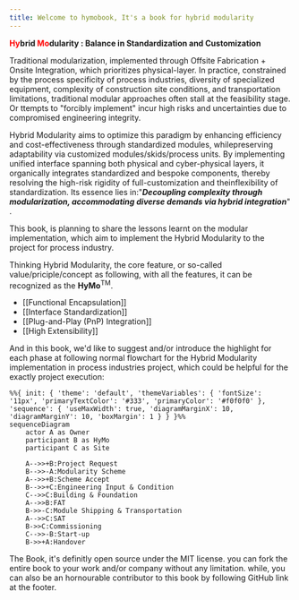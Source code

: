 ```yaml
---
title: Welcome to hymobook, It's a book for hybrid modularity
---
```

**<font color="#FF0000">Hy</font>brid <font color="#FF0000">Mo</font>dularity : Balance in Standardization and Customization**

Traditional modularization​​, implemented through ​​Offsite Fabrication + Onsite Integration​​, which prioritizes physical-layer. In practice, constrained by the ​​process specificity​​ of process industries, ​​diversity of specialized equipment​​, ​​complexity of construction site conditions​​, and ​​transportation limitations​​, traditional modular approaches often stall at the feasibility stage. Or ttempts to "forcibly implement" incur high risks and uncertainties due to compromised engineering integrity.

​​Hybrid Modularity​​ aims to optimize this paradigm by ​​enhancing efficiency and cost-effectiveness through standardized modules​​, while ​​preserving adaptability via customized modules/skids/process units​​. By implementing ​​unified interface spanning both physical and cyber-physical layers, it ​​organically integrates standardized and bespoke components​​, thereby resolving the ​​high-risk rigidity of full-customization​​ and the ​​inflexibility of standardization​​. Its essence lies in: ​​"***Decoupling complexity through modularization, accommodating diverse demands via hybrid integration***"​​.

This book, is planning to share the lessons learnt on the modular implementation, which aim to implement the Hybrid Modularity to the project for process industry. 

Thinking Hybrid Modularity, the core feature, or so-called value/priciple/concept as following, with all the features, it can be recognized as the **HyMo**<sup>TM</sup>.  

- [[Functional Encapsulation]]  
- [[Interface Standardization]]  
- [[​​Plug-and-Play (PnP) Integration​​]]  
- [[​​High Extensibility​​]] 

And in this book, we'd like to suggest and/or introduce the highlight for each phase at following normal flowchart for the Hybrid Modularity implementation in process industries project, which could be helpful for the exactly project execution:

```mermaid
%%{ init: { 'theme': 'default', 'themeVariables': { 'fontSize': '11px', 'primaryTextColor': '#333', 'primaryColor': '#f0f0f0' }, 'sequence': { 'useMaxWidth': true, 'diagramMarginX': 10, 'diagramMarginY': 10, 'boxMargin': 1 } } }%%
sequenceDiagram
	actor A as Owner
	participant B as HyMo
	participant C as Site
	
	A-->>+B:Project Request
	B-->>-A:Modularity Scheme
	A-->>+B:Scheme Accept
	B-->>+C:Engineering Input & Condition
	C-->>C:Building & Foundation
	A-->>B:FAT
	B->>-C:Module Shipping & Transportation
	A-->>C:SAT
	B->>C:Commissioning
	C-->>-B:Start-up
	B->>+A:Handover
```

The Book, it's definitly open source under the MIT license. you can fork the entire book to your work and/or company without any limitation. while, you can also be an hornourable contributor to this book by following GitHub link at the footer.


